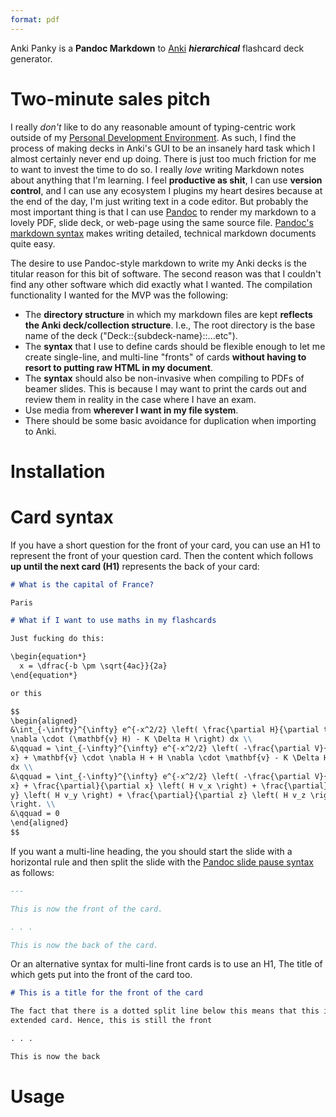 ```yaml
---
format: pdf
---
```


<!-- TODO: Make Logo With Project Title underneath -->

Anki Panky is a **Pandoc Markdown** to [Anki](https://apps.ankiweb.net)
***hierarchical*** flashcard deck generator.

# Two-minute sales pitch

I really *don't* like to do any reasonable amount of typing-centric work outside
of my [Personal Development
Environment](https://youtu.be/QMVIJhC9Veg?si=hbYKs0gk7xSrLfuw). As such, I find
the process of making decks in Anki's GUI to be an insanely hard task which I
almost certainly never end up doing. There is just too much friction for me to
want to invest the time to do so. I really *love* writing Markdown notes about
anything that I'm learning. I feel **productive as shit**, I can use **version
control**, and I can use any ecosystem I plugins my heart desires because at the
end of the day, I'm just writing text in a code editor. But probably the most
important thing is that I can use [Pandoc](https://pandoc.org) to render my
markdown to a lovely PDF, slide deck, or web-page using the same source file.
[Pandoc's markdown syntax](https://pandoc.org/MANUAL.html#pandocs-markdown)
makes writing detailed, technical markdown documents quite easy.

The desire to use Pandoc-style markdown to write my Anki decks is the titular
reason for this bit of software. The second reason was that I couldn't find any
other software which did exactly what I wanted. The compilation functionality I
wanted for the MVP was the following:

- The **directory structure** in which my markdown files are kept **reflects the
  Anki deck/collection structure**. I.e., The root directory is the base name of
  the deck ("Deck::{subdeck-name}::...etc").
- The **syntax** that I use to define cards should be flexible enough to let me
  create single-line, and multi-line "fronts" of cards **without having to
  resort to putting raw HTML in my document**.
- The **syntax** should also be non-invasive when compiling to PDFs of beamer
  slides. This is because I may want to print the cards out and review them in
  reality in the case where I have an exam.
- Use media from **wherever I want in my file system**.
- There should be some basic avoidance for duplication when importing to Anki.

# Installation

# Card syntax

If you have a short question for the front of your card, you can use an H1 to
represent the front of your question card. Then the content which follows **up
until the next card (H1)** represents the back of your card:

```markdown
# What is the capital of France?

Paris

# What if I want to use maths in my flashcards

Just fucking do this:

\begin{equation*}
  x = \dfrac{-b \pm \sqrt{4ac}}{2a}
\end{equation*}

or this

$$
\begin{aligned}
&\int_{-\infty}^{\infty} e^{-x^2/2} \left( \frac{\partial H}{\partial t} +
\nabla \cdot (\mathbf{v} H) - K \Delta H \right) dx \\
&\qquad = \int_{-\infty}^{\infty} e^{-x^2/2} \left( -\frac{\partial V}{\partial
x} + \mathbf{v} \cdot \nabla H + H \nabla \cdot \mathbf{v} - K \Delta H \right)
dx \\
&\qquad = \int_{-\infty}^{\infty} e^{-x^2/2} \left( -\frac{\partial V}{\partial
x} + \frac{\partial}{\partial x} \left( H v_x \right) + \frac{\partial}{\partial
y} \left( H v_y \right) + \frac{\partial}{\partial z} \left( H v_z \right)
\right. \\
&\qquad = 0
\end{aligned}
$$
```

If you want a multi-line heading, the you should start the slide with a
horizontal rule and then split the slide with the [Pandoc slide pause
syntax](https://pandoc.org/MANUAL.html#inserting-pauses) as follows:

```markdown
---

This is now the front of the card.

. . .

This is now the back of the card.
```

Or an alternative syntax for multi-line front cards is to use an H1, The title
of which gets put into the front of the card too.

```markdown
# This is a title for the front of the card

The fact that there is a dotted split line below this means that this is an
extended card. Hence, this is still the front

. . .

This is now the back
```

# Usage
